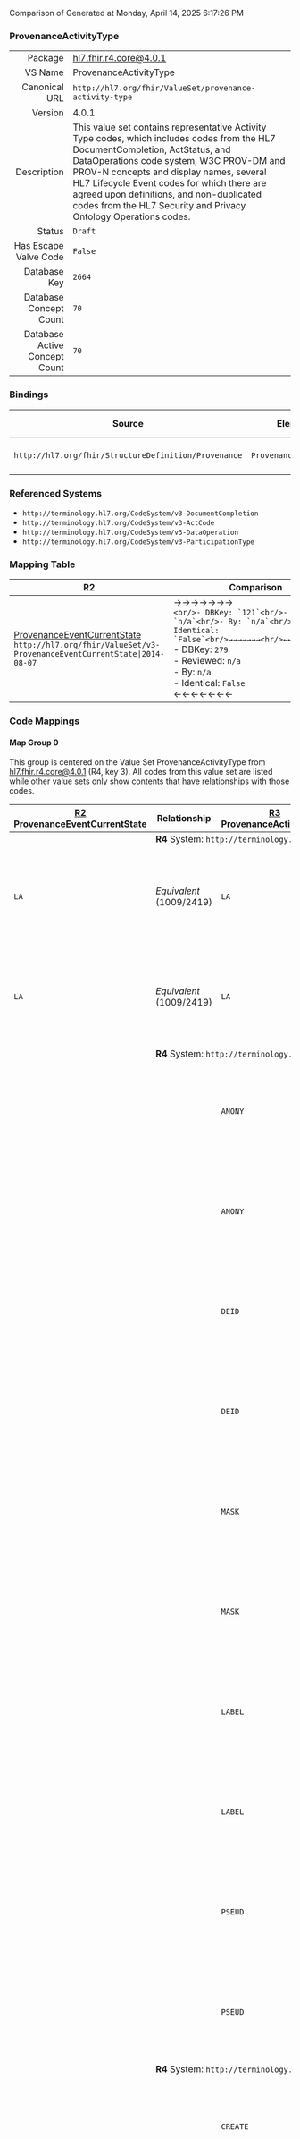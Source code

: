 Comparison of 
Generated at Monday, April 14, 2025 6:17:26 PM

### ProvenanceActivityType

|      |     |
| ---: | --- |
| Package | hl7.fhir.r4.core@4.0.1 |
| VS Name | ProvenanceActivityType |
| Canonical URL | `http://hl7.org/fhir/ValueSet/provenance-activity-type` |
| Version | 4.0.1 |
| Description | This value set contains representative Activity Type codes, which includes codes from the HL7 DocumentCompletion, ActStatus, and DataOperations code system, W3C PROV-DM and PROV-N concepts and display names, several HL7 Lifecycle Event codes for which there are agreed upon definitions, and non-duplicated codes from the HL7 Security and Privacy Ontology Operations codes. |
| Status | `Draft` |
| Has Escape Valve Code | `False` |
| Database Key | `2664` |
| Database Concept Count | `70` |
| Database Active Concept Count | `70` |
### Bindings

| Source | Element | Binding | Strength | Element Short |
| ------ | ------- | ------- | -------- | ------------- |
| `http://hl7.org/fhir/StructureDefinition/Provenance` | `Provenance.activity` | `http://hl7.org/fhir/ValueSet/provenance-activity-type` | `Extensible` | Activity that occurred |

### Referenced Systems

* `http://terminology.hl7.org/CodeSystem/v3-DocumentCompletion`
* `http://terminology.hl7.org/CodeSystem/v3-ActCode`
* `http://terminology.hl7.org/CodeSystem/v3-DataOperation`
* `http://terminology.hl7.org/CodeSystem/v3-ParticipationType`
### Mapping Table

| R2 | Comparison | R3 | Comparison | R4 | Comparison | R4B | Comparison | R5
| --- | --- | --- | --- | --- | --- | --- | --- | ---
| [ProvenanceEventCurrentState](/docs/R2/ValueSets/ProvenanceEventCurrentState.md)<br/> `http://hl7.org/fhir/ValueSet/v3-ProvenanceEventCurrentState\|2014-08-07` | →→→→→→→<br/>``<br/>- DBKey: `121`<br/>- Reviewed: `n/a`<br/>- By: `n/a`<br/>- Identical: `False`<br/>→→→→→→→<hr/>←←←←←←←<br/>``<br/>- DBKey: `279`<br/>- Reviewed: `n/a`<br/>- By: `n/a`<br/>- Identical: `False`<br/>←←←←←←←| [ProvenanceActivityType](/docs/R3/ValueSets/ProvenanceActivityType.md)<br/> `http://hl7.org/fhir/ValueSet/provenance-activity-type\|1.1.0` | →→→→→→→<br/>``<br/>- DBKey: `481`<br/>- Reviewed: `n/a`<br/>- By: `n/a`<br/>- Identical: `False`<br/>→→→→→→→<hr/>←←←←←←←<br/>``<br/>- DBKey: `704`<br/>- Reviewed: `n/a`<br/>- By: `n/a`<br/>- Identical: `False`<br/>←←←←←←←| [ProvenanceActivityType](/docs/R4/ValueSets/ProvenanceActivityType.md)<br/> `http://hl7.org/fhir/ValueSet/provenance-activity-type\|4.0.1` | <br/>*no map*<br/><hr/><br/>*no map*<br/>| | | | 
### Code Mappings


#### Map Group 0

This group is centered on the Value Set ProvenanceActivityType from hl7.fhir.r4.core@4.0.1 (R4, key 3).
All codes from this value set are listed while other value sets only show contents that have relationships with those codes.

| [R2 ProvenanceEventCurrentState](/docs/R2/ValueSets/ProvenanceEventCurrentState.md)| Relationship | [R3 ProvenanceActivityType](/docs/R3/ValueSets/ProvenanceActivityType.md)| Relationship | R4 ProvenanceActivityType| Relationship | *No Map* | Relationship | *No Map* 
| --- | --- | --- | --- | --- | --- | --- | --- | ---
| <td colspan="8">**R4** System: `http://terminology.hl7.org/CodeSystem/v3-DocumentCompletion`
| `LA`| _Equivalent_ <br/>(1009/2419)| `LA`| →→→→ _Equivalent_ →→→→ <br/>(4449)<hr/>←←←← __ ←←←← <br/>() | **`LA`**| | | | | 
| `LA`| _Equivalent_ <br/>(1009/2419)| `LA`| →→→→ _Equivalent_ →→→→ <br/>(4449)<hr/>←←←← __ ←←←← <br/>() | **`LA`**| | | | | 
| <td colspan="8">**R4** System: `http://terminology.hl7.org/CodeSystem/v3-ActCode`
| | | `ANONY`| →→→→ _Equivalent_ →→→→ <br/>(4478)<hr/>←←←← __ ←←←← <br/>() | **`ANONY`**| | | | | 
| | | `ANONY`| →→→→ _Equivalent_ →→→→ <br/>(4478)<hr/>←←←← __ ←←←← <br/>() | **`ANONY`**| | | | | 
| | | `DEID`| →→→→ _Equivalent_ →→→→ <br/>(4481)<hr/>←←←← __ ←←←← <br/>() | **`DEID`**| | | | | 
| | | `DEID`| →→→→ _Equivalent_ →→→→ <br/>(4481)<hr/>←←←← __ ←←←← <br/>() | **`DEID`**| | | | | 
| | | `MASK`| →→→→ _Equivalent_ →→→→ <br/>(4480)<hr/>←←←← __ ←←←← <br/>() | **`MASK`**| | | | | 
| | | `MASK`| →→→→ _Equivalent_ →→→→ <br/>(4480)<hr/>←←←← __ ←←←← <br/>() | **`MASK`**| | | | | 
| | | `LABEL`| →→→→ _Equivalent_ →→→→ <br/>(4479)<hr/>←←←← __ ←←←← <br/>() | **`LABEL`**| | | | | 
| | | `LABEL`| →→→→ _Equivalent_ →→→→ <br/>(4479)<hr/>←←←← __ ←←←← <br/>() | **`LABEL`**| | | | | 
| | | `PSEUD`| →→→→ _Equivalent_ →→→→ <br/>(4482)<hr/>←←←← __ ←←←← <br/>() | **`PSEUD`**| | | | | 
| | | `PSEUD`| →→→→ _Equivalent_ →→→→ <br/>(4482)<hr/>←←←← __ ←←←← <br/>() | **`PSEUD`**| | | | | 
| <td colspan="8">**R4** System: `http://terminology.hl7.org/CodeSystem/v3-DataOperation`
| | | `CREATE`| →→→→ _Equivalent_ →→→→ <br/>(4458)<hr/>←←←← __ ←←←← <br/>() | **`CREATE`**| | | | | 
| | | `CREATE`| →→→→ _Equivalent_ →→→→ <br/>(4458)<hr/>←←←← __ ←←←← <br/>() | **`CREATE`**| | | | | 
| | | `DELETE`| →→→→ _Equivalent_ →→→→ <br/>(4462)<hr/>←←←← __ ←←←← <br/>() | **`DELETE`**| | | | | 
| | | `DELETE`| →→→→ _Equivalent_ →→→→ <br/>(4462)<hr/>←←←← __ ←←←← <br/>() | **`DELETE`**| | | | | 
| | | `UPDATE`| →→→→ _Equivalent_ →→→→ <br/>(4460)<hr/>←←←← __ ←←←← <br/>() | **`UPDATE`**| | | | | 
| | | `UPDATE`| →→→→ _Equivalent_ →→→→ <br/>(4460)<hr/>←←←← __ ←←←← <br/>() | **`UPDATE`**| | | | | 
| | | `APPEND`| →→→→ _Equivalent_ →→→→ <br/>(4461)<hr/>←←←← __ ←←←← <br/>() | **`APPEND`**| | | | | 
| | | `APPEND`| →→→→ _Equivalent_ →→→→ <br/>(4461)<hr/>←←←← __ ←←←← <br/>() | **`APPEND`**| | | | | 
| | | `NULLIFY`| →→→→ _Equivalent_ →→→→ <br/>(4459)<hr/>←←←← __ ←←←← <br/>() | **`NULLIFY`**| | | | | 
| | | `NULLIFY`| →→→→ _Equivalent_ →→→→ <br/>(4459)<hr/>←←←← __ ←←←← <br/>() | **`NULLIFY`**| | | | | 
| <td colspan="8">**R4** System: `http://terminology.hl7.org/CodeSystem/v3-ParticipationType`
| | | | | **`PART`**| | | | | 
| | | | | **`ADM`**| | | | | 
| | | | | **`ATND`**| | | | | 
| | | | | **`CALLBCK`**| | | | | 
| | | | | **`CON`**| | | | | 
| | | | | **`DIS`**| | | | | 
| | | | | **`ESC`**| | | | | 
| | | | | **`REF`**| | | | | 
| | | | | **`AUT`**| | | | | 
| | | | | **`INF`**| | | | | 
| | | | | **`TRANS`**| | | | | 
| | | | | **`ENT`**| | | | | 
| | | | | **`WIT`**| | | | | 
| | | | | **`CST`**| | | | | 
| | | | | **`DIR`**| | | | | 
| | | | | **`ALY`**| | | | | 
| | | | | **`BBY`**| | | | | 
| | | | | **`CAT`**| | | | | 
| | | | | **`CSM`**| | | | | 
| | | | | **`TPA`**| | | | | 
| | | | | **`DEV`**| | | | | 
| | | | | **`NRD`**| | | | | 
| | | | | **`RDV`**| | | | | 
| | | | | **`DON`**| | | | | 
| | | | | **`EXPAGNT`**| | | | | 
| | | | | **`EXPART`**| | | | | 
| | | | | **`EXPTRGT`**| | | | | 
| | | | | **`EXSRC`**| | | | | 
| | | | | **`PRD`**| | | | | 
| | | | | **`SBJ`**| | | | | 
| | | | | **`SPC`**| | | | | 
| | | | | **`IND`**| | | | | 
| | | | | **`BEN`**| | | | | 
| | | | | **`CAGNT`**| | | | | 
| | | | | **`COV`**| | | | | 
| | | | | **`GUAR`**| | | | | 
| | | | | **`HLD`**| | | | | 
| | | | | **`RCT`**| | | | | 
| | | | | **`RCV`**| | | | | 
| | | | | **`IRCP`**| | | | | 
| | | | | **`NOT`**| | | | | 
| | | | | **`PRCP`**| | | | | 
| | | | | **`REFB`**| | | | | 
| | | | | **`REFT`**| | | | | 
| | | | | **`TRC`**| | | | | 
| | | | | **`LOC`**| | | | | 
| | | | | **`DST`**| | | | | 
| | | | | **`ELOC`**| | | | | 
| | | | | **`ORG`**| | | | | 
| | | | | **`RML`**| | | | | 
| | | | | **`VIA`**| | | | | 
| | | | | **`PRF`**| | | | | 
| | | | | **`DIST`**| | | | | 
| | | | | **`PPRF`**| | | | | 
| | | | | **`SPRF`**| | | | | 
| | | | | **`RESP`**| | | | | 
| | | | | **`VRF`**| | | | | 
| | | | | **`AUTHEN`**| | | | | 
| `LA`| _Equivalent_ <br/>(1009/2419)| `LA`| _Equivalent_ <br/>(4507/6756)| **`LA`**| | | | | 
| *1 of 11 codes used* <br/>remaining codes:<br/>`aborted`, `cancelled`, `completed`, `new`, `nullified`, `obsolete`, `AU`, `DI`, `DO`, `UC`| | *11 of 83 codes used* <br/>remaining codes:<br/>`aggregate`, `compose`, `label`, `AOD`, `AUDIT`, `AUDTR`, `CPLYCC`, `CPLYCD`, `CPLYJPP`, `CPLYOPP`, `CPLYOSP`, `CPLYPOL`, `DECLASSIFYLABEL`, `DELAU`, `DOWNGRDLABEL`, `DRIVLABEL`, `ENCRYPT`, `ENCRYPTR`, `ENCRYPTT`, `ENCRYPTU`, `HUAPRV`, `MINEC`, `ObligationPolicy`, `PERSISTLABEL`, `PRIVMARK`, `REDACT`, `UPGRDLABEL`, `aborted`, `active`, `cancelled`, `completed`, `held`, `new`, `normal`, `nullified`, `obsolete`, `suspended`, `ABORT`, `ACTIVATE`, `CANCEL`, `COMPLETE`, `EXECUTE`, `HOLD`, `JUMP`, `MODIFYSTATUS`, `OBSOLETE`, `OPERATE`, `REACTIVATE`, `READ`, `RELEASE`, `RESUME`, `SUSPEND`, `AU`, `DI`, `DO`, `IN`, `IP`, `NU`, `PA`, `UC`, `Attribution`, `Collection`, `Communication`, `Derivation`, `End`, `Generation`, `Invalidation`, `Primary-Source`, `Quotation`, `Revision`, `Start`, `Usage`| | *70 of 70 codes used* | | | | 

